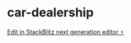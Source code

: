 # car-dealership

[Edit in StackBlitz next generation editor ⚡️](https://stackblitz.com/~/github.com/brain-d3v/car-dealership)